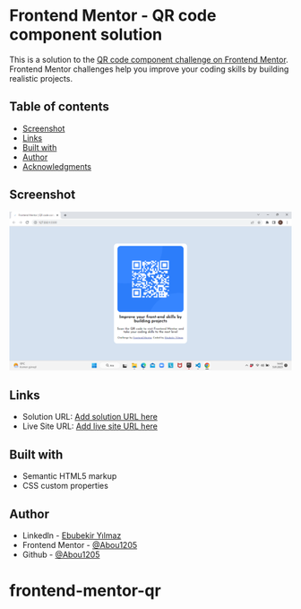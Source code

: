 # Frontend Mentor - QR code component solution

This is a solution to the [QR code component challenge on Frontend Mentor](https://www.frontendmentor.io/challenges/qr-code-component-iux_sIO_H). Frontend Mentor challenges help you improve your coding skills by building realistic projects. 

## Table of contents

- [Screenshot](#screenshot)
- [Links](#links)
- [Built with](#built-with)
- [Author](#author)
- [Acknowledgments](#acknowledgments)


## Screenshot

![](./qrcode.png)


## Links

- Solution URL: [Add solution URL here](https://your-solution-url.com)
- Live Site URL: [Add live site URL here](https://your-live-site-url.com)


## Built with

- Semantic HTML5 markup
- CSS custom properties


## Author

- Linkedln - [Ebubekir Yılmaz](https://www.linkedin.com/in/ebubekir-yilmaz/)
- Frontend Mentor - [@Abou1205](https://www.frontendmentor.io/profile/Abou1205)
- Github - [@Abou1205](https://github.com/Abou1205)

# frontend-mentor-qr
